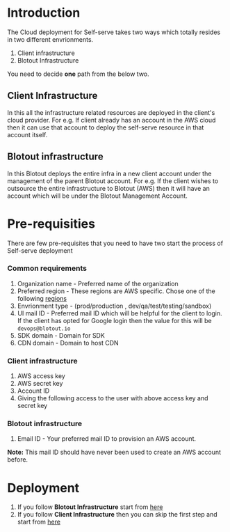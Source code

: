 # Introduction

The Cloud deployment for Self-serve takes two ways which totally resides in two different envrionments.

1. Client infrastructure
2. Blotout Infrastructure

You need to decide **one** path from the below two.

## Client Infrastructure
In this all the infrastructure related resources are deployed in the client's cloud provider. For e.g. If client already has an account in the AWS cloud then it can use that account to deploy the self-serve resource in that account itself.

## Blotout infrastructure
In this Blotout deploys the entire infra in a new client account under the management of the parent Blotout account. For e.g. If the client wishes to outsource the entire infrastructure to Blotout (AWS) then it will have an account which will be under the Blotout Management Account.

# Pre-requisities
There are few pre-requisites that you need to have two start the process of Self-serve deployment

### Common requirements
1. Organization name - Preferred name of the organization
2. Preferred region - These regions are AWS specific. Chose one of the following [regions](https://docs.aws.amazon.com/AmazonRDS/latest/UserGuide/Concepts.RegionsAndAvailabilityZones.html#Concepts.RegionsAndAvailabilityZones.Regions)
3. Envrionment type - (prod/production , dev/qa/test/testing/sandbox)
4. UI mail ID - Preferred mail ID which will be helpful for the client to login. If the client has opted for Google login then the value for this will be `devops@blotout.io`
5. SDK domain - Domain for SDK
6. CDN domain - Domain to host CDN

### Client infrastructure
1. AWS access key
2. AWS secret key
3. Account ID
4. Giving the following access to the user with above access key and secret key

### Blotout infrastructure
1. Email ID - Your preferred mail ID to provision an AWS account. 

**Note:** This mail ID should have never been used to create an AWS account before.

# Deployment
1. If you follow **Blotout Infrastructure** start from [here](./developer/blotout/1-organization.md)
2. If you follow **Client Infrastructure** then you can skip the first step and start from [here](./developer/blotout/2-organization.md)
